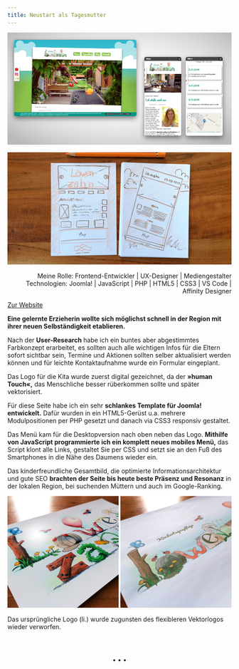 ```yaml
---
title: Neustart als Tagesmutter
---
```


![Website Kita Löwenzahn](../images/Website_Kita_Loew_web1.jpg)

![Wireframe Kita Löwenzahn](../images/LoewWireframe.jpg)

<div  style="text-align: right">Meine Rolle: Frontend-Entwickler | UX-Designer | Mediengestalter</div>
<div style="text-align: right">Technologien: Joomla! | JavaScript | PHP | HTML5 | CSS3 | VS Code | Affinity Designer</div>

[Zur Website](https://xn--kindertagespflege-lwenzahn-uvc.de/index.php) 

**Eine gelernte Erzieherin wollte sich möglichst schnell in der Region mit ihrer neuen Selbständigkeit etablieren.**

Nach der **User-Research** habe ich ein buntes aber abgestimmtes Farbkonzept erarbeitet, es sollten auch alle wichtigen Infos für die Eltern sofort sichtbar sein, Termine und Aktionen sollten selber aktualisiert werden können und für leichte Kontaktaufnahme wurde ein Formular eingeplant. 

Das Logo für die Kita wurde zuerst digital gezeichnet, da der **»human Touch«,** das Menschliche besser rüberkommen sollte und später vektorisiert. 

Für diese Seite habe ich ein sehr **schlankes Template für Joomla! entwickelt.** Dafür wurden in ein HTML5-Gerüst u.a. mehrere Modulpositionen per PHP gesetzt und danach via CSS3 responsiv gestaltet. 

Das Menü kam für die Desktopversion nach oben neben das Logo. **Mithilfe von JavaScript programmierte ich ein komplett neues mobiles Menü,** das Script klont alle Links, gestaltet Sie per CSS und setzt sie an den Fuß des Smartphones in die Nähe des Daumens wieder ein. 

Das kinderfreundliche Gesamtbild, die optimierte Informationsarchitektur und gute SEO **brachten der Seite bis heute beste Präsenz und Resonanz** in der lokalen Region, bei suchenden Müttern und auch im Google-Ranking.

![Logovergleich Kita Löwenzahn](../images/Loew_logovergleich.jpg)
<div>Das ursprüngliche Logo (li.) wurde zugunsten des flexibleren Vektorlogos wieder verworfen.<br><br></div>

<p style="text-align: center;margin-top: 40px;">&bull; &bull; &bull;</p>